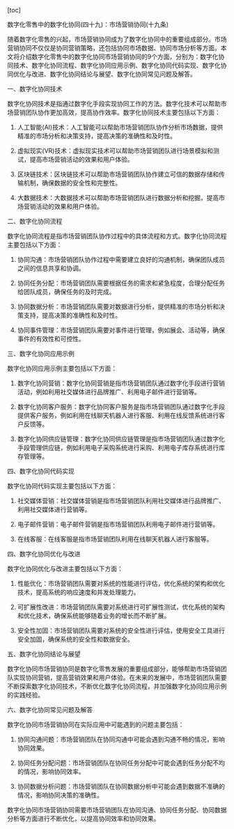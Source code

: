 
[toc]                    
                
                
数字化零售中的数字化协同(四十九)：市场营销协同(十九条)

随着数字化零售的兴起，市场营销协同成为了数字化协同中的重要组成部分。市场营销协同不仅仅是协同营销策略，还包括协同市场数据、协同市场分析等方面。本文将介绍数字化零售中的数字化协同市场营销协同的9个方面，分别为：数字化协同技术、数字化协同流程、数字化协同应用示例、数字化协同代码实现、数字化协同优化与改进、数字化协同结论与展望、数字化协同常见问题及解答。

一、数字化协同技术

数字化协同技术是指通过数字化手段实现协同工作的方法。数字化技术可以帮助市场营销团队协作更加高效，提高协作效率。数字化协同技术主要包括以下方面：

1. 人工智能(AI)技术：人工智能可以帮助市场营销团队协作分析市场数据，提供精准的市场分析和决策支持，提高决策的准确性和及时性。

2. 虚拟现实(VR)技术：虚拟现实技术可以帮助市场营销团队进行场景模拟和测试，提高市场营销活动的效果和用户体验。

3. 区块链技术：区块链技术可以帮助市场营销团队协作建立可信的数据存储和传输机制，确保数据的安全性和完整性。

4. 大数据技术：大数据技术可以帮助市场营销团队进行数据分析和挖掘，提高市场营销活动的效果和用户体验。

二、数字化协同流程

数字化协同流程是指市场营销团队协作过程中的具体流程和方式。数字化协同流程主要包括以下方面：

1. 协同沟通：市场营销团队协作过程中需要建立良好的沟通机制，确保团队成员之间的信息共享和协调。

2. 协同任务分配：市场营销团队需要根据任务的需求和紧急程度，合理分配任务给团队成员，确保任务的及时完成。

3. 协同数据分析：市场营销团队需要对数据进行分析，提供精准的市场分析和决策支持，提高决策的准确性和及时性。

4. 协同事件管理：市场营销团队需要对事件进行管理，例如展会、活动等，确保事件的有效性和可控性。

三、数字化协同应用示例

数字化协同应用示例主要包括以下方面：

1. 数字化协同营销：数字化协同营销是指市场营销团队通过数字化手段进行营销活动，例如利用社交媒体进行品牌推广、利用电子邮件进行营销等。

2. 数字化协同客户服务：数字化协同客户服务是指市场营销团队通过数字化手段提供客户服务，例如利用在线聊天机器人进行客服、利用在线反馈系统进行客户反馈等。

3. 数字化协同供应链管理：数字化协同供应链管理是指市场营销团队通过数字化手段管理供应链，例如利用电子采购系统进行采购、利用电子库存系统进行库存管理等。

四、数字化协同代码实现

数字化协同代码实现主要包括以下方面：

1. 社交媒体营销：社交媒体营销是指市场营销团队利用社交媒体进行品牌推广、利用社交媒体进行营销等。

2. 电子邮件营销：电子邮件营销是指市场营销团队利用电子邮件进行营销等。

3. 在线客服：在线客服是指市场营销团队利用在线聊天机器人进行客服等。

四、数字化协同优化与改进

数字化协同优化与改进主要包括以下方面：

1. 性能优化：市场营销团队需要对系统的性能进行评估，优化系统的架构和优化技术，提高系统的响应速度和并发处理能力。

2. 可扩展性改进：市场营销团队需要对系统进行可扩展性测试，优化系统的架构和优化技术，确保系统能够随着业务的增长而不断扩展。

3. 安全性加固：市场营销团队需要对系统的安全性进行评估，使用安全工具进行安全加固，确保系统的安全性和数据安全。

五、数字化协同结论与展望

数字化协同市场营销协同是数字化零售发展的重要组成部分，能够帮助市场营销团队实现协同营销，提高营销效果和用户体验。在未来的发展中，市场营销团队需要不断探索数字化协同技术，不断优化数字化协同流程，并加强数字化协同应用示例的实践经验。

六、数字化协同常见问题及解答

数字化协同市场营销协同在实际应用中可能遇到的问题主要包括：

1. 协同沟通问题：市场营销团队在协同沟通中可能会遇到沟通不畅的情况，影响协同效果。

2. 协同任务分配问题：市场营销团队在协同任务分配中可能会遇到任务分配不均的情况，影响协同效率。

3. 协同数据分析问题：市场营销团队在协同数据分析中可能会遇到数据不准确的情况，影响协同决策的准确性。

数字化协同市场营销协同需要市场营销团队在协同沟通、协同任务分配、协同数据分析等方面进行不断优化，以提高协同效率和协同效果。

